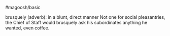 #magoosh/basic

brusquely (adverb): in a blunt, direct manner 
Not one for social pleasantries, the Chief of Staff would brusquely ask his subordinates anything he 
wanted, even coffee. 
